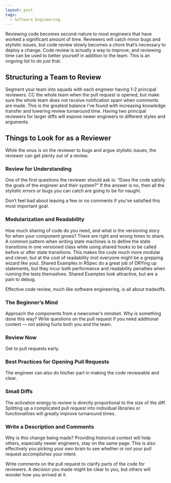 ```yaml
---
layout: post
tags:
  - Software Engineering
---
```


Reviewing code becomes second-nature to most engineers that have worked a significant amount of time. Reviewers will catch minor bugs and stylistic issues, but code review slowly becomes a chore that’s necessary to deploy a change. Code review is actually a way to improve, and reviewing time can be used to better yourself in addition to the team. This is an ongoing list to do just that.

## Structuring a Team to Review

Segment your team into squads with each engineer having 1-2 principal reviewers. CC the whole team when the pull request is opened, but make sure the whole team does not receive notification spam when comments are made. This is the greatest balance I’ve found with increasing knowledge transfer and lowering review turnaround time. Having two principal reviewers for larger diffs will expose newer engineers to different styles and arguments.

## Things to Look for as a Reviewer

While the onus is on the reviewer to bugs and argue stylistic issues, the reviewer can get plenty out of a review.

### Review for Understanding

One of the first questions the reviewer should ask is: “Does the code satisfy the goals of the engineer and their system?” If the answer is no, then all the stylistic errors or bugs you can catch are going to be for naught.

Don’t feel bad about leaving a few or no comments if you’ve satisfied this most important goal.

### Modularization and Readability

How much sharing of code do you need, and what is the versioning story for when your component grows? There are right and wrong times to share. A common pattern when writing state machines is to define the state transitions in one versioned class while using shared hooks to be called before or after state transitions. This makes the code much more modular and clever, but at the cost of readability (not everyone might be a grepping wizard like you). Shared Examples in RSpec do a great job of DRYing up statements, but they incur both performance and readability penalties when running the tests themselves. Shared Examples look attractive, but are a pain to debug.

Effective code review, much like software engineering, is all about tradeoffs.

### The Beginner’s Mind

Approach the components from a newcomer’s mindset. Why is something done this way? Write questions on the pull request if you need additional context — not asking hurts both you and the team.

### Review Now

Get to pull requests early.

### Best Practices for Opening Pull Requests

The engineer can also do his/her part in making the code reviewable and clear.

### Small Diffs

The activation energy to review is directly proportional to the size of the diff. Splitting up a complicated pull request into individual libraries or functionalities will greatly improve turnaround times.

### Write a Description and Comments

Why is this change being made? Providing historical context will help others, especially newer engineers, stay on the same page. This is also effectively you picking your own brain to see whether or not your pull request accomplishes your intent.

Write comments on the pull request to clarify parts of the code for reviewers. A decision you made might be clear to you, but others will wonder how you arrived at it.
